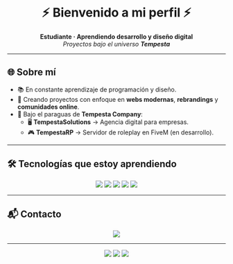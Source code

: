 <h1 align="center">⚡ Bienvenido a mi perfil ⚡</h1>

<p align="center">
  <b>Estudiante · Aprendiendo desarrollo y diseño digital</b><br/>
  <i>Proyectos bajo el universo <b>Tempesta</b></i>
</p>

---

## 🌐 Sobre mí
- 📚 En constante aprendizaje de programación y diseño.  
- 🚀 Creando proyectos con enfoque en **webs modernas**, **rebrandings** y **comunidades online**.  
- 🎯 Bajo el paraguas de **Tempesta Company**:  
  - 🖥️ **TempestaSolutions** → Agencia digital para empresas.  
  - 🎮 **TempestaRP** → Servidor de roleplay en FiveM (en desarrollo).  

---

## 🛠️ Tecnologías que estoy aprendiendo
<p align="center">
  <img src="https://img.shields.io/badge/Lua-FiveM-FF5500?style=for-the-badge&logo=lua&logoColor=white" />
  <img src="https://img.shields.io/badge/React-20232A?style=for-the-badge&logo=react&logoColor=61DAFB" />
  <img src="https://img.shields.io/badge/Next.js-000000?style=for-the-badge&logo=nextdotjs&logoColor=white" />
  <img src="https://img.shields.io/badge/Node.js-43853D?style=for-the-badge&logo=node.js&logoColor=white" />
  <img src="https://img.shields.io/badge/Tailwind_CSS-38B2AC?style=for-the-badge&logo=tailwind-css&logoColor=white" />
</p>

---

## 📬 Contacto
<p align="center">
  <a href="mailto:info@tempesta.es">
    <img src="https://img.shields.io/badge/📧%20info@tempesta.es-8A2BE2?style=for-the-badge&logo=gmail&logoColor=white" />
  </a>
</p>

---

<p align="center">
  <img src="https://img.shields.io/badge/⚡-Tempesta%20Solutions-00FFFF?style=for-the-badge&logoColor=black" />
  <img src="https://img.shields.io/badge/⚡-TempestaRP-9400D3?style=for-the-badge&logoColor=white" />
  <img src="https://img.shields.io/badge/⚡-Tempesta%20Company-8A2BE2?style=for-the-badge&logoColor=white" />
</p>
